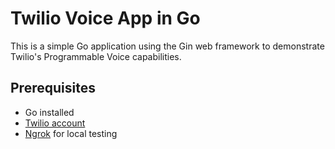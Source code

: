 # Twilio Voice App in Go

This is a simple Go application using the Gin web framework to demonstrate Twilio's Programmable Voice capabilities.

## Prerequisites

- Go installed
- [Twilio account](https://www.twilio.com/try-twilio)
- [Ngrok](https://ngrok.com/download) for local testing
